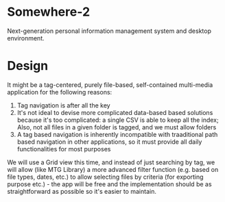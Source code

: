 # Somewhere-2
Next-generation personal information management system and desktop environment.

# Design

It might be a tag-centered, purely file-based, self-contained multi-media application for the following reasons:

1. Tag navigation is after all the key
2. It's not ideal to devise more complicated data-based based solutions because it's too complicated: a single CSV is able to keep all the index; Also, not all files in a given folder is tagged, and we must allow folders
3. A tag based navigation is inherently incompatible with traaditional path based navigation in other applications, so it must provide all daily functionalities for most purposes

We will use a Grid view this time, and instead of just searching by tag, we will allow (like MTG Library) a more advanced filter function (e.g. based on file types, dates, etc.) to allow selecting files by criteria (for exporting purpose etc.) - the app will be free and the implementation should be as straightforward as possible so it's easier to maintain.
